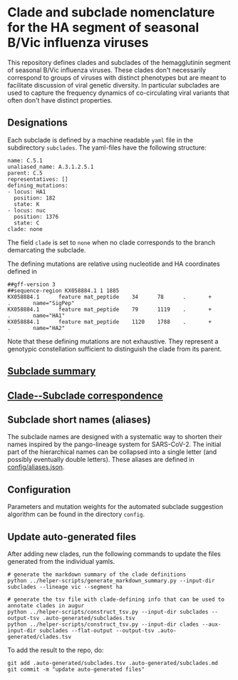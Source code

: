 # Clade and subclade nomenclature for the HA segment of seasonal B/Vic influenza viruses

This repository defines clades and subclades of the hemagglutinin segment of seasonal B/Vic influenza viruses.
These clades don't necessarily correspond to groups of viruses with distinct phenotypes but are meant to facilitate discussion of viral genetic diversity.
In particular subclades are used to capture the frequency dynamics of co-circulating viral variants that often don't have distinct properties.


## Designations

Each subclade is defined by a machine readable `yaml` file in the subdirectory `subclades`.
The yaml-files have the following structure:
```
name: C.5.1
unaliased_name: A.3.1.2.5.1
parent: C.5
representatives: []
defining_mutations:
- locus: HA1
  position: 182
  state: K
- locus: nuc
  position: 1376
  state: C
clade: none
```
The field `clade` is set to `none` when no clade corresponds to the branch demarcating the subclade.

The defining mutations are relative using nucleotide and HA coordinates defined in
```
##gff-version 3
##sequence-region KX058884.1 1 1885
KX058884.1      feature mat_peptide    34      78      .       +       .       name="SigPep"
KX058884.1      feature mat_peptide    79      1119    .       +       .       name="HA1"
KX058884.1      feature mat_peptide    1120    1788    .       +       .       name="HA2"
```
Note that these defining mutations are not exhaustive. They represent a genotypic constellation sufficient to distinguish the clade from its parent.

## [Subclade summary](.auto-generated/subclades.md)

## [Clade--Subclade correspondence](.auto-generated/subclades.md#clade----subclade-correspondence)

## Subclade short names (aliases)
The subclade names are designed with a systematic way to shorten their names inspired by the pango-lineage system for SARS-CoV-2.
The initial part of the hierarchical names can be collapsed into a single letter (and possibly eventually double letters).
These aliases are defined in [config/aliases.json](config/aliases.json).


## Configuration
Parameters and mutation weights for the automated subclade suggestion algorithm can be found in the directory `config`.

## Update auto-generated files
After adding new clades, run the following commands to update the files generated from the individual yamls.
```
# generate the markdown summary of the clade definitions
python ../helper-scripts/generate_markdown_summary.py --input-dir subclades --lineage vic --segment ha

# generate the tsv file with clade-defining info that can be used to annotate clades in augur
python ../helper-scripts/construct_tsv.py --input-dir subclades --output-tsv .auto-generated/subclades.tsv
python ../helper-scripts/construct_tsv.py --input-dir clades --aux-input-dir subclades --flat-output --output-tsv .auto-generated/clades.tsv
```
To add the result to the repo, do:
```
git add .auto-generated/subclades.tsv .auto-generated/subclades.md
git commit -m "update auto-generated files"
```


